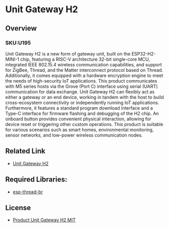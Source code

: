 # Unit Gateway H2

## Overview

### SKU:U195

Unit Gateway H2 is a new form of gateway unit, built on the ESP32-H2-MINI-1 chip, featuring a RISC-V architecture 32-bit single-core MCU, integrated IEEE 802.15.4 wireless communication capabilities, and support for ZigBee, Thread, and the Matter interconnect protocol based on Thread. Additionally, it comes equipped with a hardware encryption engine to meet the needs of high-security IoT applications. This product communicates with M5 series hosts via the Grove (Port C) interface using serial (UART) communication for data exchange. Unit Gateway H2 can flexibly act as either a gateway or an end device, working in tandem with the host to build cross-ecosystem connectivity or independently running IoT applications. Furthermore, it features a standard program download interface and a Type-C interface for firmware flashing and debugging of the H2 chip. An onboard button provides convenient physical interaction, allowing for device reset or triggering other custom operations. This product is suitable for various scenarios such as smart homes, environmental monitoring, sensor networks, and low-power wireless communication nodes.

## Related Link

- [Unit Gateway H2](https://docs.m5stack.com/en/unit/Unit%20Gateway%20H2)

## Required Libraries:

- [esp-thread-br](https://github.com/espressif/esp-thread-br)

## License

- [Product Unit Gateway H2 MIT](LICENSE)
